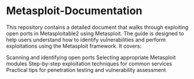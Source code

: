 # Metasploit-Documentation
This repository contains a detailed document that walks through exploiting open ports in Metasploitable2 using Metasploit. The guide is designed to help users understand how to identify vulnerabilities and perform exploitations using the Metasploit framework. It covers:

Scanning and identifying open ports
Selecting appropriate Metasploit modules
Step-by-step exploitation techniques for common services
Practical tips for penetration testing and vulnerability assessment
